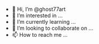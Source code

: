 - 👋 Hi, I’m @ghost77art
- 👀 I’m interested in ...
- 🌱 I’m currently learning ...
- 💞️ I’m looking to collaborate on ...
- 📫 How to reach me ...

<!---
ghost77art/ghost77art is a ✨ special ✨ repository because its `README.md` (this file) appears on your GitHub profile.
You can click the Preview link to take a look at your changes.
--->
